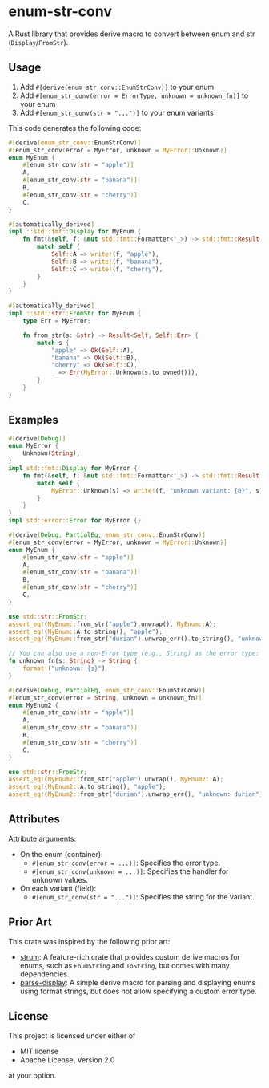# enum-str-conv

A Rust library that provides derive macro to convert between enum and str (`Display`/`FromStr`).

## Usage

1. Add `#[derive(enum_str_conv::EnumStrConv)]` to your enum
2. Add `#[enum_str_conv(error = ErrorType, unknown = unknown_fn)]` to your enum
3. Add `#[enum_str_conv(str = "...")]` to your enum variants

This code generates the following code:

```rust
#[derive(enum_str_conv::EnumStrConv)]
#[enum_str_conv(error = MyError, unknown = MyError::Unknown)]
enum MyEnum {
	#[enum_str_conv(str = "apple")]
	A,
	#[enum_str_conv(str = "banana")]
	B,
	#[enum_str_conv(str = "cherry")]
	C,
}
```

```rust
#[automatically_derived]
impl ::std::fmt::Display for MyEnum {
    fn fmt(&self, f: &mut std::fmt::Formatter<'_>) -> std::fmt::Result {
        match self {
			Self::A => write!(f, "apple"),
			Self::B => write!(f, "banana"),
			Self::C => write!(f, "cherry"),
        }
    }
}

#[automatically_derived]
impl ::std::str::FromStr for MyEnum {
    type Err = MyError;

    fn from_str(s: &str) -> Result<Self, Self::Err> {
        match s {
			"apple" => Ok(Self::A),
			"banana" => Ok(Self::B),
			"cherry" => Ok(Self::C),
            _ => Err(MyError::Unknown(s.to_owned())),
        }
    }
}
```

## Examples

```rust
#[derive(Debug)]
enum MyError {
	Unknown(String),
}
impl std::fmt::Display for MyError {
	fn fmt(&self, f: &mut std::fmt::Formatter<'_>) -> std::fmt::Result {
		match self {
			MyError::Unknown(s) => write!(f, "unknown variant: {0}", s),
		}
	}
}
impl std::error::Error for MyError {}

#[derive(Debug, PartialEq, enum_str_conv::EnumStrConv)]
#[enum_str_conv(error = MyError, unknown = MyError::Unknown)]
enum MyEnum {
	#[enum_str_conv(str = "apple")]
	A,
	#[enum_str_conv(str = "banana")]
	B,
	#[enum_str_conv(str = "cherry")]
	C,
}

use std::str::FromStr;
assert_eq!(MyEnum::from_str("apple").unwrap(), MyEnum::A);
assert_eq!(MyEnum::A.to_string(), "apple");
assert_eq!(MyEnum::from_str("durian").unwrap_err().to_string(), "unknown variant: durian");
```

```rust
// You can also use a non-Error type (e.g., String) as the error type:
fn unknown_fn(s: String) -> String {
	format!("unknown: {s}")
}

#[derive(Debug, PartialEq, enum_str_conv::EnumStrConv)]
#[enum_str_conv(error = String, unknown = unknown_fn)]
enum MyEnum2 {
	#[enum_str_conv(str = "apple")]
	A,
	#[enum_str_conv(str = "banana")]
	B,
	#[enum_str_conv(str = "cherry")]
	C,
}

use std::str::FromStr;
assert_eq!(MyEnum2::from_str("apple").unwrap(), MyEnum2::A);
assert_eq!(MyEnum2::A.to_string(), "apple");
assert_eq!(MyEnum2::from_str("durian").unwrap_err(), "unknown: durian");
```

## Attributes

Attribute arguments:

- On the enum (container):
	- `#[enum_str_conv(error = ...)]`: Specifies the error type.
	- `#[enum_str_conv(unknown = ...)]`: Specifies the handler for unknown values.
- On each variant (field):
	- `#[enum_str_conv(str = "...")]`: Specifies the string for the variant.


## Prior Art

This crate was inspired by the following prior art:

- [strum](https://crates.io/crates/strum): A feature-rich crate that provides custom derive macros for enums, such as `EnumString` and `ToString`, but comes with many dependencies.
- [parse-display](https://crates.io/crates/parse-display): A simple derive macro for parsing and displaying enums using format strings, but does not allow specifying a custom error type.

## License

This project is licensed under either of

- MIT license
- Apache License, Version 2.0

at your option.

